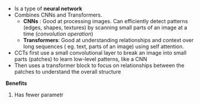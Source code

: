 - Is a type of **neural network**
- Combines CNNs and Transformers.
	- **CNNs** : Good at processing images. Can efficiently detect patterns (edges, shapes, textures) by scanning small parts of an image at a time (*convolution operation*)
	- **Transformers**: Good at understanding relationships and context over long sequences ( eg. text, parts of an image) using self attention.
- CCTs first use a small convolutional layer to break an image into small parts (patches) to learn low-level patterns, like a CNN
- Then uses a transformer block to focus on relationships between the patches to understand the overall structure

**Benefits**
1. Has fewer parametr